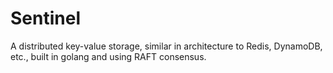 # Sentinel

A distributed key-value storage, similar in architecture to Redis, DynamoDB, etc., built in golang and using RAFT consensus.

<!-- # Architecture

## Solution Architecture

